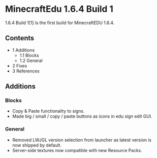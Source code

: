 # MinecraftEdu 1.6.4 Build 1
1.6.4 Build 1[1] is the first build for MinecraftEDU 1.6.4.

## Contents
- 1 Additions
	- 1.1 Blocks
	- 1.2 General
- 2 Fixes
- 3 References

## Additions
### Blocks
- Copy & Paste functionality to signs.
- Made big / small / copy / paste buttons as icons in edu sign edit GUI.

### General
- Removed LWJGL version selection from launcher as latest version is now shipped by default.
- Server-side textures now compatible with new Resource Packs.


